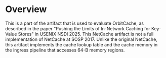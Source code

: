 # Overview
This is a part of the artifact that is used to evaluate OrbitCache, as described in the paper "Pushing the Limits of In-Network Caching for Key-Value Stores" in USENIX NSDI 2025.
This NetCache artifact is not a full implementation of NetCache at SOSP 2017. Unlike the original NetCache, this artifact implements the cache lookup table and the cache memory in the ingress pipeline that accesses 64-B memory regions. 
